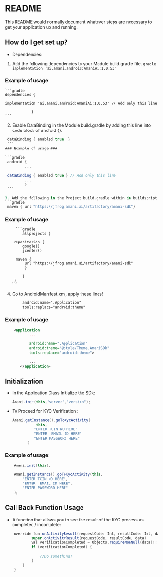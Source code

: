 # README #

This README would normally document whatever steps are necessary to get your application up and running.



## How do I get set up? ##

   * Dependencies:

   1. Add the following dependencies to your Module build.gradle file.
    ```gradle
     implementation 'ai.amani.android:AmaniAi:1.0.53' 
    ```
### Example of usage: ###

    ```gradle
    dependencies { 
    
    implementation 'ai.amani.android:AmaniAi:1.0.53' // Add only this line
    
                }  
    ```

   2. Enable DataBinding in the Module build.gradle by adding this line into code block of android {}:
   
   ```gradle
    dataBinding { enabled true  } 
    ```
### Example of usage ###
     
```gradle
    android { 
            ...
    
    dataBinding { enabled true } // Add only this line 
            ...
            }
    ```

  3. Add the following in the Project build.gradle within in buildscript within the buildscript->repositories and buildscript->allprojects.
```gradle  
    maven { url "https://jfrog.amani.ai/artifactory/amani-sdk"}
  ```
### Example of usage:
  
         ```gradle   
            allprojects {
            
        repositories {
            google()
            jcenter()
            
         maven {
             url "https://jfrog.amani.ai/artifactory/amani-sdk"
             }
    
            }
        }
       ```
4. Go to AndroidManifest.xml, apply these lines!
 
```xml
        android:name=".Application"
        tools:replace="android:theme" 
```


### Example of usage:
 
 ```xml
     <application
            ...
            
            android:name=".Application"
            android:theme="@style/Theme.AmaniSDk"
            tools:replace="android:theme">
             
            ...
        </application>
```

## Initialization ##
 
 * In the Application Class Initialize the SDk:    
 
    ```java   
    Amani.init(this,"server","version");
    ```

 * To Proceed for KYC Verification :
        
        
    ```java    
    Amani.getInstance().goToKycActivity(
               this,
              "ENTER TCIN NO HERE"
              "ENTER  EMAIL ID HERE"
              "ENTER PASSWORD HERE"
           )
    ```
        
### Example of usage:

```java
    Amani.init(this); 
    
    Amani.getInstance().goToKycActivity(this,
        "ENTER TCIN NO HERE", 
        "ENTER  EMAIL ID HERE", 
        "ENTER PASSWORD HERE"
    );
```
## Call Back Function Usage ##

   * A function that allows you to see the result of the KYC process as completed / incomplete:  
```java
    override fun onActivityResult(requestCode: Int, resultCode: Int, data: Intent?) {
            super.onActivityResult(requestCode, resultCode, data)
            val verificationCompleted = Objects.requireNonNull(data)!!.getBooleanExtra("ON_SUCCESS", false)
            if (verificationCompleted) {
    
                //Do something!
            }
        }
    }
   ```    

